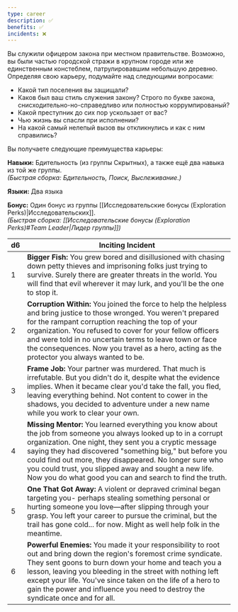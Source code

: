 ```yaml
---
type: career
description: ✅
benefits: ✅
incidents: ❌
---
```

Вы служили офицером закона при местном правительстве. Возможно, вы были частью городской стражи в крупном городе или же единственным констеблем, патрулировавшим небольшую деревню. Определяя свою карьеру, подумайте над следующими вопросами:
- Какой тип поселения вы защищали?
- Каков был ваш стиль служения закону? Строго по букве закона, снисходительно-но-справедливо или полностью коррумпированый?
- Какой преступник до сих пор ускользает от вас?
- Чью жизнь вы спасли при исполнении?
- На какой самый нелепый вызов вы откликнулись и как с ним справились?

Вы получаете следующие преимущества карьеры:

**Навыки:** Бдительность (из группы Скрытных), а также ещё два навыка из той же группы.  
_(Быстрая сборка: Бдительность, Поиск, Выслеживание.)_

**Языки:** Два языка

**Бонус:** Один бонус из группы [[Исследовательские бонусы (Exploration Perks)|Исследовательских]].  
_(Быстрая сборка: [[Исследовательские бонусы (Exploration Perks)#Team Leader|Лидер группы]])_

| d6  | Inciting Incident                                                                                                                                                                                                                                                                                                                                                                                                     |
| --- | --------------------------------------------------------------------------------------------------------------------------------------------------------------------------------------------------------------------------------------------------------------------------------------------------------------------------------------------------------------------------------------------------------------------- |
| 1   | **Bigger Fish:** You grew bored and disillusioned with chasing down petty thieves and imprisoning folks just trying to survive. Surely there are greater threats in the world. You will find that evil wherever it may lurk, and you'll be the one to stop it.                                                                                                                                                        |
| 2   | **Corruption Within:** You joined the force to help the helpless and bring justice to those wronged. You weren't prepared for the rampant corruption reaching the top of your organization. You refused to cover for your fellow officers and were told in no uncertain terms to leave town or face the consequences. Now you travel as a hero, acting as the protector you always wanted to be.                      |
| 3   | **Frame Job:** Your partner was murdered. That much is irrefutable. But you didn't do it, despite what the evidence implies. When it became clear you'd take the fall, you fled, leaving everything behind. Not content to cower in the shadows, you decided to adventure under a new name while you work to clear your own.                                                                                          |
| 4   | **Missing Mentor:** You learned everything you know about the job from someone you always looked up to in a corrupt organization. One night, they sent you a cryptic message saying they had discovered "something big," but before you could find out more, they disappeared. No longer sure who you could trust, you slipped away and sought a new life. Now you do what good you can and search to find the truth. |
| 5   | **One That Got Away:** A violent or depraved criminal began targeting you- perhaps stealing something personal or hurting someone you love—after slipping through your grasp. You left your career to pursue the criminal, but the trail has gone cold... for now. Might as well help folk in the meantime.                                                                                                           |
| 6   | **Powerful Enemies:** You made it your responsibility to root out and bring down the region's foremost crime syndicate. They sent goons to burn down your home and teach you a lesson, leaving you bleeding in the street with nothing left except your life. You've since taken on the life of a hero to gain the power and influence you need to destroy the syndicate once and for all.                            |
